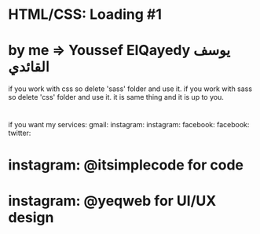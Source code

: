 # HTML/CSS: Loading #1
# by me => Youssef ElQayedy يوسف القائدي

if you work with css so delete 'sass' folder and use it.
if you work with sass so delete 'css' folder and use it.
it is same thing and it is up to you.
#
if you want my services:
gmail:
instagram:
instagram:
facebook:
facebook:
twitter:

# instagram: @itsimplecode for code
# instagram: @yeqweb for UI/UX design
